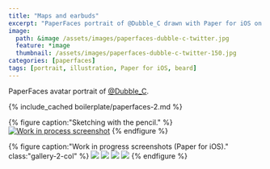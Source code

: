 ```yaml
---
title: "Maps and earbuds"
excerpt: "PaperFaces portrait of @Dubble_C drawn with Paper for iOS on an iPad."
image: 
  path: &image /assets/images/paperfaces-dubble-c-twitter.jpg 
  feature: *image
  thumbnail: /assets/images/paperfaces-dubble-c-twitter-150.jpg
categories: [paperfaces]
tags: [portrait, illustration, Paper for iOS, beard]
---
```


PaperFaces avatar portrait of <a href="https://twitter.com/Dubble_C">@Dubble_C</a>.

{% include_cached boilerplate/paperfaces-2.md %}

{% figure caption:"Sketching with the pencil." %}
[![Work in process screenshot](/assets/images/paperfaces-dubble-c-process-1-750.jpg)](/assets/images/paperfaces-dubble-c-process-1-lg.jpg)
{% endfigure %}

{% figure caption:"Work in progress screenshots (Paper for iOS)." class:"gallery-2-col" %}
[![](/assets/images/paperfaces-dubble-c-process-2-600.jpg)](/assets/images/paperfaces-dubble-c-process-2-lg.jpg)
[![](/assets/images/paperfaces-dubble-c-process-3-600.jpg)](/assets/images/paperfaces-dubble-c-process-3-lg.jpg)
[![](/assets/images/paperfaces-dubble-c-process-4-600.jpg)](/assets/images/paperfaces-dubble-c-process-4-lg.jpg)
[![](/assets/images/paperfaces-dubble-c-process-5-600.jpg)](/assets/images/paperfaces-dubble-c-process-5-lg.jpg)
{% endfigure %}
